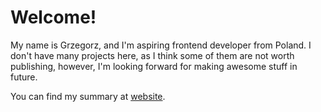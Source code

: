 # Welcome!

My name is Grzegorz, and I'm aspiring frontend developer from Poland. I don't have many projects here, as I think some of them are not worth publishing, however, I'm looking forward for making awesome stuff in future.

You can find my summary at [website](https://mensix.netlify.app/).
